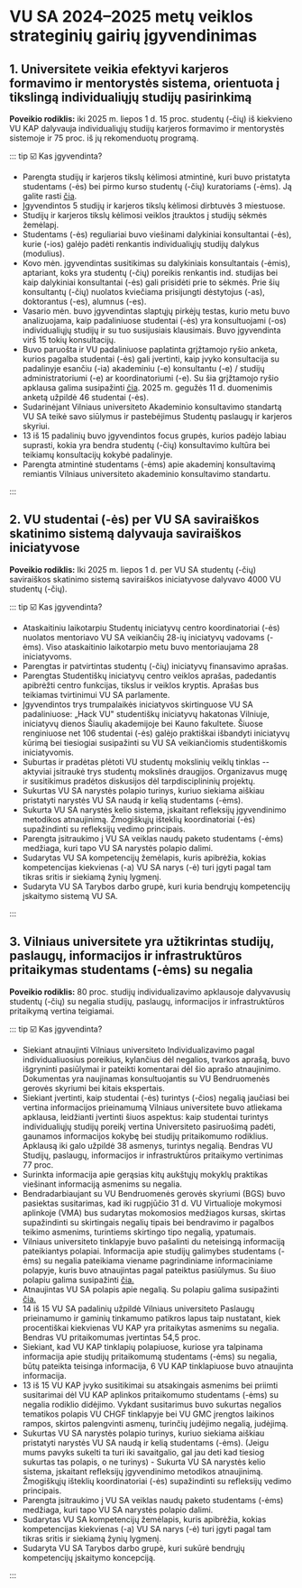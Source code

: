 # VU SA 2024–2025 metų veiklos strateginių gairių įgyvendinimas

<script setup lang="ts">
import TimelineItemSection from '../../components/TimelineItemSection.vue'
import vusaGoals from '../data/goals.json'
</script>

## 1. Universitete veikia efektyvi karjeros formavimo ir mentorystės sistema, orientuota į tikslingą individualiųjų studijų pasirinkimą

**Poveikio rodiklis:** iki 2025 m. liepos 1 d. 15 proc. studentų (-čių)
iš kiekvieno VU KAP dalyvauja individualiųjų studijų karjeros formavimo
ir mentorystės sistemoje ir 75 proc. iš jų rekomenduotų programą.

<TimelineItemSection :items="vusaGoals['1']"></TimelineItemSection>

::: tip ☑️ Kas įgyvendinta?

- Parengta studijų ir karjeros tikslų kėlimosi atmintinė, kuri buvo
pristatyta studentams (-ės) bei pirmo kurso studentų (-čių) kuratoriams
(-ėms). Ją galite rasti
[čia](https://sgv.vusa.lt/valdau-savo-studijas/planuok-savo-studijas/).
- Įgyvendintos 5 studijų ir karjeros tikslų kėlimosi dirbtuvės 3
miestuose.
- Studijų ir karjeros tikslų kėlimosi veiklos įtrauktos į studijų sėkmės
žemėlapį.
- Studentams (-ės) reguliariai buvo viešinami dalykiniai konsultantai
(-ės), kurie (-ios) galėjo padėti renkantis individualiųjų studijų
dalykus (modulius).
- Kovo mėn. įgyvendintas susitikimas su dalykiniais konsultantais
(-ėmis), aptariant, koks yra studentų (-čių) poreikis renkantis ind.
studijas bei kaip dalykiniai konsultantai (-ės) gali prisidėti prie to
sėkmės. Prie šių konsultantų (-čių) nuolatos kviečiama prisijungti
dėstytojus (-as), doktorantus (-es), alumnus (-es).
- Vasario mėn. buvo įgyvendintas slaptųjų pirkėjų testas, kurio metu
buvo analizuojama, kaip padaliniuose studentai (-ės) yra konsultuojami
(-os) individualiųjų studijų ir su tuo susijusiais klausimais. Buvo
įgyvendinta virš 15 tokių konsultacijų.
- Buvo paruošta ir VU padaliniuose paplatinta grįžtamojo ryšio anketa,
kurios pagalba studentai (-ės) gali įvertinti, kaip įvyko konsultacija
su padalinyje esančiu (-ia) akademiniu (-e) konsultantu (-e) / studijų
administratoriumi (-e) ar koordinatoriumi (-e). Su šia grįžtamojo ryšio
apklausa galima susipažinti
[čia](https://apklausa.vusa.lt/index.php/268722?lang=en). 2025 m.
gegužės 11 d. duomenimis anketą užpildė 46 studentai (-ės).
- Sudarinėjant Vilniaus universiteto Akademinio konsultavimo standartą
VU SA teikė savo siūlymus ir pastebėjimus Studentų paslaugų ir karjeros
skyriui.
- 13 iš 15 padalinių buvo įgyvendintos focus grupės, kurios padėjo
labiau suprasti, kokia yra bendra studentų (-čių) konsultavimo kultūra
bei teikiamų konsultacijų kokybė padalinyje.
- Parengta atmintinė studentams (-ėms) apie akademinį konsultavimą
remiantis Vilniaus universiteto akademinio konsultavimo standartu.

:::

## 2. VU studentai (-ės) per VU SA saviraiškos skatinimo sistemą dalyvauja saviraiškos iniciatyvose

**Poveikio rodiklis:** Iki 2025 m. liepos 1 d. per VU SA studentų (-čių)
saviraiškos skatinimo sistemą saviraiškos iniciatyvose dalyvavo 4000 VU
studentų (-čių).

<TimelineItemSection :items="vusaGoals['2']" />

::: tip ☑️ Kas įgyvendinta?

- Ataskaitiniu laikotarpiu Studentų iniciatyvų centro koordinatoriai
(-ės) nuolatos mentoriavo VU SA veikiančių 28-ių iniciatyvų vadovams
(-ėms). Viso ataskaitinio laikotarpio metu buvo mentoriaujama 28
iniciatyvoms.
- Parengtas ir patvirtintas studentų (-čių) iniciatyvų finansavimo
aprašas.
- Parengtas Studentiškų iniciatyvų centro veiklos aprašas, padedantis
apibrėžti centro funkcijas, tikslus ir veiklos kryptis. Aprašas bus
teikiamas tvirtinimui VU SA parlamente.
- Įgyvendintos trys trumpalaikės iniciatyvos skirtinguose VU SA
padaliniuose: „Hack VU" studentiškų iniciatyvų hakatonas Vilniuje,
iniciatyvų dienos Šiaulių akademijoje bei Kauno fakultete. Šiuose
renginiuose net 106 studentai (-ės) galėjo praktiškai išbandyti
iniciatyvų kūrimą bei tiesiogiai susipažinti su VU SA veikiančiomis
studentiškomis iniciatyvomis.
- Suburtas ir pradėtas plėtoti VU studentų mokslinių veiklų tinklas --
aktyviai įsitraukė trys studentų mokslinės draugijos. Organizavus mugę
ir susitikimus pradėtos diskusijos dėl tarpdisciplininių projektų.
- Sukurtas VU SA narystės polapio turinys, kuriuo siekiama aiškiau
pristatyti narystės VU SA naudą ir kelią studentams (-ėms).
- Sukurta VU SA narystės kelio 
sistema, įskaitant 
refleksijų įgyvendinimo metodikos atnaujinimą. 
Žmogiškųjų išteklių koordinatoriai (-ės) supažindinti su refleksijų vedimo principais.  
- Parengta įsitraukimo į VU SA veiklas naudų 
paketo studentams (-ėms) medžiaga, kuri tapo VU SA narystės polapio dalimi. 
- Sudarytas VU SA kompetencijų žemėlapis, 
kuris apibrėžia, kokias kompetencijas kiekvienas (-a) 
VU SA narys (-ė) turi įgyti pagal tam tikras 
sritis ir siekiamą žynių lygmenį.  
- Sudaryta VU SA Tarybos darbo grupė, kuri kuria bendrųjų kompetencijų
įskaitymo sistemą VU SA.

:::

## 3. Vilniaus universitete yra užtikrintas studijų, paslaugų, informacijos ir infrastruktūros pritaikymas studentams (-ėms) su negalia

**Poveikio rodiklis:** 80 proc. studijų individualizavimo apklausoje
dalyvavusių studentų (-čių) su negalia studijų, paslaugų, informacijos
ir infrastruktūros pritaikymą vertina teigiamai.

<TimelineItemSection :items="vusaGoals['3']" />

::: tip ☑️ Kas įgyvendinta?

- Siekiant atnaujinti Vilniaus universiteto Individualizavimo pagal
individualiuosius poreikius, kylančius dėl negalios, tvarkos aprašą,
buvo išgryninti pasiūlymai ir pateikti komentarai dėl šio aprašo
atnaujinimo. Dokumentas yra naujinamas konsultuojantis su VU
Bendruomenės gerovės skyriumi bei kitais ekspertais.
- Siekiant įvertinti, kaip studentai (-ės) turintys (-čios) negalią
jaučiasi bei vertina informacijos prieinamumą Vilniaus universitete buvo
atliekama apklausa, leidžianti įvertinti šiuos aspektus: kaip studentai
turintys individualiųjų studijų poreikį vertina Universiteto pasiruošimą
padėti, gaunamos informacijos kokybę bei studijų pritaikomumo rodiklius.
Apklausą iki galo užpildė 38 asmenys, turintys negalią. Bendras VU
Studijų, paslaugų, informacijos ir infrastruktūros pritaikymo vertinimas
77 proc.
- Surinkta informacija apie gerąsias kitų aukštųjų mokyklų praktikas
viešinant informaciją asmenims su negalia.
- Bendradarbiaujant su VU Bendruomenės gerovės skyriumi (BGS) buvo
pasiektas susitarimas, kad iki rugpjūčio 31 d. VU Virtualioje mokymosi aplinkoje (VMA) bus sudarytas mokomosios medžiagos kursas, skirtas supažindinti su skirtingais negalių tipais bei bendravimo ir pagalbos teikimo asmenims, turintiems skirtingo tipo negalią, ypatumais.
- Vilniaus universiteto tinklapyje buvo pašalinti du neteisingą
informaciją pateikiantys polapiai. Informacija apie studijų galimybes
studentams (-ėms) su negalia pateikiama viename pagrindiniame
informaciniame polapyje, kuris buvo atnaujintas pagal pateiktus
pasiūlymus. Su šiuo polapiu galima susipažinti
[čia.](https://www.vu.lt/studijos/studentams/studijos-ir-negalia)
- Atnaujintas VU SA polapis apie negalią. Su polapiu galima susipažinti
[čia.](https://www.vusa.lt/lt/parama-neigaliesiems)
- 14 iš 15 VU SA padalinių užpildė Vilniaus universiteto Paslaugų
prieinamumo ir gaminių tinkamumo patikros lapus taip nustatant, kiek
procentiškai kiekvienas VU KAP yra pritaikytas asmenims su negalia.
Bendras VU pritaikomumas įvertintas 54,5 proc.
- Siekiant, kad VU KAP tinklapių polapiuose, kuriose yra talpinama
informacija apie studijų pritaikomumą studentams (-ėms) su negalia, būtų
pateikta teisinga informacija, 6 VU KAP tinklapiuose buvo atnaujinta
informacija.
- 13 iš 15 VU KAP įvyko susitikimai su atsakingais asmenims bei priimti
susitarimai dėl VU KAP aplinkos pritaikomumo studentams (-ėms) su
negalia rodiklio didėjimo. Vykdant susitarimus buvo sukurtas negalios
tematikos polapis VU CHGF tinklapyje bei VU GMC įrengtos laikinos
rampos, skirtos palengvinti asmenų, turinčių judėjimo negalią, judėjimą.
- Sukurtas VU SA narystės polapio turinys, kuriuo siekiama aiškiau
pristatyti narystės VU SA naudą ir kelią studentams (-ėms). (Jeigu mums
pavyks sukelti ta turi iki savaitgalio, gal jau deti kad tiesiog
sukurtas tas polapis, o ne turinys) - Sukurta VU SA narystės kelio
sistema, įskaitant refleksijų įgyvendinimo metodikos atnaujinimą.
Žmogiškųjų išteklių koordinatoriai (-ės) supažindinti su refleksijų
vedimo principais.
- Parengta įsitraukimo į VU SA veiklas naudų paketo
studentams (-ėms) medžiaga, kuri tapo VU SA narystės polapio dalimi. 
- Sudarytas VU SA kompetencijų žemėlapis, kuris apibrėžia, kokias
kompetencijas kiekvienas (-a) VU SA narys (-ė) turi įgyti pagal tam
tikras sritis ir siekiamą žynių lygmenį. 
- Sudaryta VU SA Tarybos darbo
grupė, kuri sukūrė bendrųjų kompetencijų įskaitymo koncepciją.

:::
